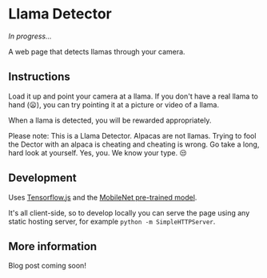 # Llama Detector

_In progress..._

A web page that detects llamas through your camera.

## Instructions

Load it up and point your camera at a llama. If you don't have a real llama to hand (😦), you can try pointing it at a picture or video of a llama.

When a llama is detected, you will be rewarded appropriately.

Please note: This is a Llama Detector. Alpacas are not llamas. Trying to fool the Dector with an alpaca is cheating and cheating is wrong. Go take a long, hard look at yourself. Yes, you. We know your type. 😒

## Development

Uses [Tensorflow.js](https://js.tensorflow.org/) and the [MobileNet pre-trained model](https://github.com/tensorflow/models/blob/master/research/slim/nets/mobilenet_v1.md).

It's all client-side, so to develop locally you can serve the page using any static hosting server, for example `python -m SimpleHTTPServer`.

## More information

Blog post coming soon!
